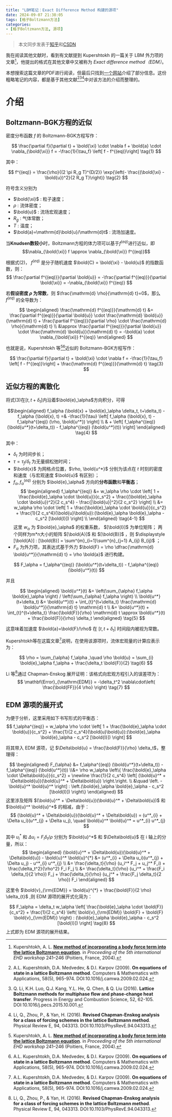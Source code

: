 ```yaml
---
title: "LBM笔记：Exact Difference Method 构建的源项"
date: 2024-09-07 21:38:05
tags: [格子Boltzmann方法]
categories:
- [格子Boltzmann方法, 源项]
---
```

<link rel="stylesheet" href="https://cdn.jsdelivr.net/npm/katex/dist/katex.min.css">
<!--Katex style sheet for mobile-->
<style type="text/css">
@media only screen and (max-width: 600px) {
  .katex-display > .katex {
    max-width: 100%;
    overflow-x: auto;
    overflow-y: hidden;
  }
}
</style>


> 本文同步发表于[知乎](https://zhuanlan.zhihu.com/p/719081120)和[CSDN](https://blog.csdn.net/weixin_43890806/article/details/142057107)

我在阅读其他文献时，看到有文献提到 Kupershtokh 的一篇关于 LBM 外力项的文章[^Kupershtokh2004]，他提出的格式在其他文章中又被称为 *Exact difference method（EDM）*。

本想搜索这篇文章的PDF进行阅读，但最后只找到[一个网站](https://www.elibrary.ru/item.asp?id=28981868)介绍了部分信息。这份粗略笔记的内容，都是基于其他文献[^Kupershtokh2009][^Li2016][^Li_PRE_2016]中对该方法的介绍而整理的。



# 介绍

## Boltzmann-BGK方程的近似

密度分布函数 $f$ 的 Boltzmann-BGK方程写作：

$$
\frac{\partial f}{\partial t} + \bold{\xi} \cdot \nabla f + \bold{a} \cdot \nabla_{\bold{\xi}} f  = -\frac{1}{\tau_f} \left[ f - f^{(eq)}\right]
\tag{1}
$$

其中：

$$
f^{(eq)} = \frac{\rho}{(2 \pi R_g T)^{D/2}} \exp{\left(- \frac{(\bold{\xi} - \bold{u})^2}{2 R_g T}\right)}
\tag{2}
$$

符号含义分别为
* $\bold{\xi}$ : 粒子速度；
* $\rho$ : 流体密度；
* $\bold{u}$ : 流场宏观速度；
* $R_g$ : 气体常数；
* $T$ : 温度；
* $\bold{a}=\mathrm{d}\bold{u}/\mathrm{d}t$ : 流场加速度。

当**Knudsen数较小**时，Boltzmann方程的体力项可以基于$f^{(eq)}$进行近似，即
$$\nabla_{\bold{\xi}} f \approx \nabla_{\bold{\xi}} f^{(eq)}$$

根据式(2)， $f^{(eq)}$ 是分子随机速度 $\bold{C} = \bold{\xi} - \bold{u}$ 的指数函数，则：
$$
\frac{\partial f^{(eq)}}{\partial \bold{u}} = -\frac{\partial f^{(eq)}}{\partial \bold{\xi}} = -\nabla_{\bold{\xi}} f^{(eq)}
$$

若**假设密度 $\rho$ 为常数**，则 $\frac{\mathrm{d} \rho}{\mathrm{d} t}=0$，那么 $f^{(eq)}$ 的全导数为：

$$
\begin{aligned}
\frac{\mathrm{d} f^{(eq)}}{\mathrm{d} t} &= \frac{\partial f^{(eq)}}{\partial \bold{u}} \cdot \frac{\mathrm{d} \bold{u}}{\mathrm{d} t} + \frac{\partial f^{(eq)}}{\partial \rho} \cdot \frac{\mathrm{d} \rho}{\mathrm{d} t} \\
&\approx \frac{\partial f^{(eq)}}{\partial \bold{u}} \cdot \frac{\mathrm{d} \bold{u}}{\mathrm{d} t} = -\bold{a} \cdot \nabla_{\bold{\xi}} f^{(eq)}
\end{aligned}
$$

也就是说，Kupershtokh 等[^Kupershtokh2004][^Kupershtokh2009]近似的 Boltzmann-BGK方程写作：

$$
\frac{\partial f}{\partial t} + \bold{\xi} \cdot \nabla f = -\frac{1}{\tau_f} \left[ f - f^{(eq)}\right] + \frac{\mathrm{d} f^{(eq)}}{\mathrm{d} t}
\tag{3}
$$

## 近似方程的离散化

将式(3)在$[t,t+\delta_t]$内沿着$\bold{e}_\alpha$方向积分，可得

$$\begin{aligned}
f_\alpha (\bold{x} + \bold{e}_\alpha \delta_t, t+\delta_t) - f_\alpha (\bold{x}, t) =& -\frac{1}{\tau} \left[ f_\alpha (\bold{x}, t) - f_\alpha^{(eq)} (\rho, \bold{u^*}) \right] \\
& + \left[ f_\alpha^{(eq)} (\bold{u^*}(t+\delta_t)) - f_\alpha^{(eq)} (\bold{u^*}(t)) \right] 
\end{aligned}
\tag{4}
$$

其中：

- $\delta_t$ 为时间步长；
- $\tau = \tau_f / \delta_t$ 为无量纲松弛时间；
- $\bold{x}$ 为网格点位置，$\rho, \bold{u^*}$ 分别为该点在 $t$ 时刻的密度和速度（与宏观速度 $\bold{u}$ 有区别）；
- $f_\alpha, f_\alpha^{(eq)}$ 分别为 $\bold{e}_\alpha$ 方向的**分布函数**和**平衡态**；
$$
\begin{aligned}
f_\alpha^{(eq)} &= w_\alpha \rho \cdot \left[ 1 + \frac{\bold{e}_\alpha \cdot \bold{u}}{c_s^2} + \frac{(\bold{e}_\alpha \cdot \bold{u})^2}{2 c_s^4} - \frac{|\bold{u}|^2}{2 c_s^2} \right] \\
&= w_\alpha \rho \cdot \left[ 1 + \frac{\bold{e}_\alpha \cdot \bold{u}}{c_s^2} + \frac{1}{2 c_s^4}(\bold{u}\bold{u}):(\bold{e}_\alpha \bold{e}_\alpha - c_s^2 [\bold{I}]) \right] \\
\end{aligned}
\tag{4-1}
$$
这里 $w_\alpha$ 为 $\bold{e}_\alpha$ 的权重系数， $[\bold{I}]$ 为单位矩阵；
两个同样为m*n大小的矩阵 $[\bold{A}]$ 和 $[\bold{B}]$ ，则 $\displaystyle [\bold{A}] : [\bold{B}] = \sum^{m}_{i=1}\sum^{n}_{j=1} A_{ij} B_{ij}$ ；
- $F_\alpha$ 为外力项，其表达式基于外力 $\bold{F} = \rho \dfrac{\mathrm{d} \bold{u^*}}{\mathrm{d} t} = \rho \bold{a}$ 进行构建。

$$
F_\alpha = f_\alpha^{(eq)} (\bold{u^*}(t+\delta_t)) - f_\alpha^{(eq)} (\bold{u^*}(t))
$$

并且

$$
\begin{aligned}
\bold{u^*}(t) &= \left(\sum_{\alpha} f_\alpha \bold{e}_\alpha \right) / \left(\sum_{\alpha} f_\alpha \right) \\
\bold{u^*}(t+\delta_t) &= \bold{u^*}(t) + \int_{t}^{t+\delta_t} \frac{\mathrm{d} \bold{u^*}}{\mathrm{d} t} \mathrm{d} t \\
&= \bold{u^*}(t) + \int_{t}^{t+\delta_t} \frac{\bold{F}}{\rho} \mathrm{d} t 
\approx \bold{u^*}(t) + \frac{\bold{F}}{\rho} \delta_t
\end{aligned}
\tag{5}
$$

这意味着加速度 $\bold{a}=\bold{F}/\rho$ 在 $[t,t+\delta_t]$ 时间段内被视为常数。

Kupershtokh等在这篇文章[^Kupershtokh2009]说明，在使用该源项时，流体宏观量的计算应表示为：

$$
\rho = \sum_{\alpha} f_\alpha ,\quad \rho \bold{u} = \sum_{i} \bold{e}_\alpha f_\alpha + \frac{\delta_t \bold{F}}{2}
\tag{6}
$$

Li 等[^Li_PRE_2016]通过 Chapman-Enskog 展开证明：该格式向宏观方程引入的误差项为：
$$
\mathbf{Error}_{\mathrm{EDM}} = -\delta_t^2 \nabla\cdot\left( \frac{\bold{FF}}{4 \rho} \right)
\tag{7}
$$


## EDM 源项的展开式

为便于分析，这里采用如下书写形式的平衡态：
$$
f_\alpha^{(eq)} = w_\alpha \rho \cdot \left[ 1 + \frac{\bold{e}_\alpha \cdot \bold{u}}{c_s^2} + \frac{1}{2 c_s^4}(\bold{u}\bold{u}):(\bold{e}_\alpha \bold{e}_\alpha - c_s^2 [\bold{I}]) \right]
$$

将其带入 EDM 源项，记 $\Delta\bold{u} = \frac{\bold{F}}{\rho} \delta_t$，整理得：

$$
\begin{aligned}
F_{\alpha} &= f_\alpha^{(eq)} (\bold{u^*}(t+\delta_t)) - f_\alpha^{(eq)} (\bold{u^*}(t)) \\&= 
\rho w_\alpha \left\{ \frac{\bold{e}_\alpha \cdot \Delta\bold{u}}{c_s^2} + 
\newline \frac{1}{2 c_s^4} \left[ (\bold{u}^* + \Delta\bold{u})(\bold{u}^* + \Delta\bold{u}) \right.\right. \\ &\quad 
\left. - \bold{u}^* \bold{u}^* \right] : \left.(\bold{e}_\alpha \bold{e}_\alpha - c_s^2 [\bold{I}]) \right\}
\end{aligned}
$$
这里涉及矩阵 $(\bold{u}^* + \Delta\bold{u})(\bold{u}^* + \Delta\bold{u})$ 和 $\bold{u}^* \bold{u}^*$ 的相减，由于：
$$
(\bold{u}^* + \Delta\bold{u})(\bold{u}^* + \Delta\bold{u}) = (u^*_{i} + \Delta u_i)(u^*_{j} + \Delta u_j), \quad
\bold{u}^* \bold{u}^* = u^*_{i} u^*_{j}
$$

其中 $u_i^*$ 和 $\Delta u_i = F_i \delta_{t} / \rho$ 分别为 $\bold{u}^*$ 和 $\Delta\bold{u}$ 在 i 轴上的分量，所以：
$$
\begin{aligned}
    (\bold{u}^* + \Delta\bold{u})(\bold{u}^* + \Delta\bold{u}) - \bold{u}^* \bold{u}^{*} &=
    (u^*_{i} + \Delta u_i)(u^*_{j} + \Delta u_j) - u^*_{i} u^*_{j} \\ &=  
    \frac{\delta_t}{\rho} (u_i^* F_j + u_j^* F_i) + \frac{\delta_t^2}{\rho^2} F_i F_j \\ &=
    \frac{\delta_t}{\rho} (u_i^* + \frac{F_i \delta_t}{2 \rho}) F_j + \frac{\delta_t}{\rho} (u_j^* + \frac{F_j \delta_t}{2 \rho}) F_i 
\end{aligned}
$$

这里令 $\bold{v}_{\rm{EDM}} = \bold{u}^{*} + \frac{\bold{F}}{2 \rho}  \delta_{t}$ ,则 EDM 源项的展开式化简为：

$$
F_\alpha = \delta_t w_\alpha \left[ \frac{\bold{e}_\alpha \cdot \bold{F}}{c_s^2} +
\frac{1}{2 c_s^4} \left( \bold{v}_{\rm{EDM}} \bold{F}  + \bold{F} \bold{v}_{\rm{EDM}} \right) : (\bold{e}_\alpha \bold{e}_\alpha - c_s^2 [\bold{I}]) \right]
\tag{8}
$$
上式即为 EDM 源项的展开结果。

<!-- 
## 源项误差的 Chapman-Enskog 分析

这里的推导主要参考 Li 等[^Li_PRE_2016]的文章，并补充了一些自己的笔记。

### 源项的各阶速度矩

根据 LBM 格子张量对称性，有前 5 阶表达式：
$$
\sum_{\alpha} w_{\alpha} = 1 ,\quad
\sum_{\alpha} w_{\alpha} e_{\alpha i} = 0 ,\\
\sum_{\alpha} w_{\alpha} e_{\alpha i} e_{\alpha j} = c_s^2 \delta_{ij} ,\quad
\sum_{\alpha} w_{\alpha} e_{\alpha i} e_{\alpha j} e_{\alpha k} = 0 \\
\sum_{\alpha} w_{\alpha} e_{\alpha i} e_{\alpha j} e_{\alpha k} e_{\alpha l} = c_s^4 (\delta_{ij} \delta_{kl} + \delta_{ik} \delta_{jl} + \delta_{il} \delta_{kj}) \\
\sum_{\alpha} w_{\alpha} e_{\alpha i} e_{\alpha j} e_{\alpha k} e_{\alpha l} e_{\alpha m} = 0
$$

其中 $e_{\alpha i}$ 表示 **D 维向量** $\bold{e}_{\alpha}$ 的第 $i$ 个分量， $w_\alpha$ 为 $\bold{e}_{\alpha}$ 的权重系数。 $\delta_{ij}$ 为克罗内克符号。

所以，对于 EDM 格式的源项 $F_{\alpha,\mathrm{EDM}}$ ，其各阶速度矩为：
$$
\sum_{\alpha} F_{\alpha,\mathrm{EDM}} = 0 ,\quad
\sum_{\alpha} \bold{e}_\alpha F_{\alpha,\mathrm{EDM}} = \bold{F} ,\quad\\
\sum_{\alpha} \bold{e}_\alpha \bold{e}_\alpha F_{\alpha,\mathrm{EDM}} = \delta_t \left( (\bold{u}^* \bold{F} + \bold{F}\bold{u}^*) + \delta_t \frac{\bold{FF}}{\rho} \right)
\tag{9}
$$

技术细节可见附录（A）。

### LBM 的 Chapman-Enskog 展开

令展开参数 $\epsilon$ 是与克努森数同阶的小量，则将分布函数展开为

$$
f_{\alpha} = f_{\alpha}^{(0)} + \epsilon f_{\alpha}^{(1)} + \epsilon^2 f_{\alpha}^{(2)} + ...,
$$

源项展开为 $F_{\alpha} = \epsilon F_{1 \alpha}$，时间和空间偏导展开为

$$
\frac{\partial}{\partial t} = \epsilon \frac{\partial}{\partial t_1} + \epsilon^2 \frac{\partial}{\partial t_2}
,\quad
\frac{\partial}{\partial \bold{x}} = \epsilon \frac{\partial}{\partial \bold{x}_1}.
$$

将式(4)中的 $f_\alpha (\bold{x} + \bold{e}_\alpha \delta_t, t+\delta_t)$ 在 $f_\alpha (\bold{x}, t)$ 处进行 Taylor 展开（至2阶项），并把上述展开式代入，可得 $\epsilon$ 各阶项的方程为：

$$
\begin{aligned}
O(\epsilon^0):\quad & 
    f_{\alpha}^{(0)} = f_{\alpha}^{(eq)} ,\\
O(\epsilon^1):\quad &
    \mathrm{D}_{1 \alpha} f_{\alpha}^{(0)} = -\frac{1}{\tau \delta_t} f_{\alpha}^{(1)} + \frac{F_{1 \alpha}}{\delta_t} ,\\
O(\epsilon^2):\quad &
    \frac{\partial f_{\alpha}^{(0)}}{\partial t_2} + \mathrm{D}_{1 \alpha} f_{\alpha}^{(1)} + \frac{\delta_t}{2} \mathrm{D}_{1 \alpha}^2 f_{\alpha}^{(0)} = -\frac{1}{\tau \delta_t} f_{\alpha}^{(2)}
    .\\
\end{aligned}
$$

其中 $\displaystyle \mathrm{D}_{1 \alpha} = \frac{\partial}{\partial t_1} + \bold{e}_{\alpha} \cdot \frac{\partial}{\partial \bold{x}_1}$。

# 附录
## （A）源项各阶速度矩的推导

这里仅以 $\displaystyle \sum_{\alpha} \bold{e}_\alpha \bold{e}_\alpha F_{\alpha,\mathrm{EDM}}$ 的计算举例来简单说明。

$$
\begin{aligned}
    \sum_{\alpha} \bold{e}_{\alpha} \bold{e}_{\alpha} F_{\alpha,\mathrm{EDM}}
    &= \sum_{\alpha} \bold{e}_\alpha \bold{e}_\alpha \cdot \delta_t w_\alpha \left[ \frac{\bold{e}_\alpha \cdot \bold{F}}{c_s^2} + \right.\\
    &\quad\left.
    \frac{1}{2 c_s^4} \left( \bold{v}_{\rm{EDM}} \bold{F}  + \bold{F} \bold{v}_{\rm{EDM}} \right) : (\bold{e}_\alpha \bold{e}_\alpha - c_s^2 [\bold{I}]) \right] \\
    &= \frac{\delta_t}{c_s^2} \sum_{\alpha} \left[ \bold{e}_\alpha \bold{e}_\alpha (w_\alpha \bold{e}_\alpha \cdot \bold{F}) \right] + \\
    &\quad \frac{\delta_t}{2 c_s^4} \sum_{\alpha} w_{\alpha} \bold{e}_\alpha \bold{e}_\alpha \cdot [\left( \bold{v}_{\rm{EDM}} \bold{F}  + \bold{F} \bold{v}_{\rm{EDM}} \right) : (\bold{e}_\alpha \bold{e}_\alpha - c_s^2 [\bold{I}])]
\end{aligned}
$$

一方面，对于 $\displaystyle \sum_{\alpha} \left[ \bold{e}_\alpha \bold{e}_\alpha (w_\alpha \bold{e}_\alpha \cdot \bold{F}) \right]$ 这个矩阵，它的第 $i$ 行第 $j$ 列写作
$$
\sum_{k} F_{k} \sum_{\alpha}(w_{\alpha} e_{\alpha i} e_{\alpha j} e_{\alpha k}) = \sum_{k} F_{k} \cdot 0 = 0
$$

另一方面，已知 $\bold{v}_{\rm{EDM}} = \bold{u}^{*} + \frac{\bold{F}}{2 \rho}  \delta_{t}$，由于 $\left( \bold{v}_{\rm{EDM}} \bold{F}  + \bold{F} \bold{v}_{\rm{EDM}} \right)$ 为矩阵。所以，下文为方便起见，我们记 

$$[\bold{\mathbb{B}}] = \bold{v}_{\rm{EDM}} \bold{F}  + \bold{F} \bold{v}_{\rm{EDM}} = \bold{u}^{*} \bold{F} + \bold{F} \bold{u}^{*} + \frac{\delta_t}{\rho}\bold{F}\bold{F}$$

则  $[\bold{\mathbb{B}}] : (\bold{e}_\alpha \bold{e}_\alpha - c_s^2 [\bold{I}])$ 是一个标量。
对于矩阵 $\displaystyle [\bold{\mathbb{A}}] = \sum_{\alpha} w_{\alpha} \bold{e}_\alpha \bold{e}_\alpha \cdot \{[\bold{\mathbb{B}}] : (\bold{e}_\alpha \bold{e}_\alpha - c_s^2 [\bold{I}])\}$ ，它的第 $i$ 行第 $j$ 列 $\mathbb{A}_{ij}$ 写作

$$
\begin{aligned}
\mathbb{A}_{ij} &= \sum_{\alpha} w_{\alpha} e_{\alpha i} e_{\alpha j} \left[ \sum_{k} \sum_{l} \mathbb{B}_{kl}  (e_{\alpha k} e_{\alpha l} - c_s^2 \delta_{kl}) \right]
\\&= \sum_{k} \sum_{l} \mathbb{B}_{kl} \sum_{\alpha} \left\{ w_{\alpha} e_{\alpha i} e_{\alpha j} (e_{\alpha k} e_{\alpha l} - c_s^2 \delta_{kl}) \right\}
\\&= \sum_{k} \sum_{l} \mathbb{B}_{kl} \cdot c_s^4 (\delta_{il} \delta_{jk} + \delta_{ik} \delta_{jl})
\\&= (\mathbb{B}_{ij} +\mathbb{B}_{ji}) c_s^4
\end{aligned}
$$

因为 $[\mathbb{B}]$ 是对称矩阵，所以 $\mathbb{A}_{ij} =2 c_s^4 \mathbb{B}_{ij}$。也就有：
$$
\begin{aligned}
\sum_{\alpha} \bold{e}_\alpha \bold{e}_\alpha F_{\alpha,\mathrm{EDM}} &= 
\vec{\bold{0}} + \frac{\delta_t}{2 c_s^4} \sum_{\alpha} w_{\alpha} \bold{e}_\alpha \bold{e}_\alpha \cdot [\left( \bold{v}_{\rm{EDM}} \bold{F}  + \bold{F} \bold{v}_{\rm{EDM}} \right) : (\bold{e}_\alpha \bold{e}_\alpha - c_s^2 [\bold{I}])] 
\\&=  \delta_t \left( \bold{v}_{\rm{EDM}} \bold{F}  + \bold{F} \bold{v}_{\rm{EDM}} \right)
\\&= \delta_t \left( \bold{u}^{*} \bold{F} + \bold{F} \bold{u}^{*} + \frac{\delta_t}{\rho}\bold{F}\bold{F} \right)
\end{aligned}
$$

综上， $\displaystyle \sum_{\alpha} \bold{e}_\alpha \bold{e}_\alpha F_{\alpha,\mathrm{EDM}} = \delta_t \left( \bold{u}^* \bold{F} + \bold{F}\bold{u}^* + \delta_t \frac{\bold{FF}}{\rho} \right)$ 成立。其他低阶矩均采用类似方法进行计算。当然，这也同样可以拓展至其他源项的速度矩计算。
-->

[^Kupershtokh2004]: Kupershtokh, A. L. [**New method of incorporating a body force term into the lattice Boltzmann equation**](https://www.elibrary.ru/item.asp?id=28981868). in *Proceeding of the 5th international EHD workshop* 241–246 (Poitiers, France, 2004).
[^Kupershtokh2009]: A.L. Kupershtokh, D.A. Medvedev, & D.I. Karpov (2009). **On equations of state in a lattice Boltzmann method**. Computers & Mathematics with Applications, 58(5), 965-974. DOI:10.1016/j.camwa.2009.02.024.
[^Li2016]: Q. Li, K.H. Luo, Q.J. Kang, Y.L. He, Q. Chen, & Q. Liu (2016). **Lattice Boltzmann methods for multiphase flow and phase-change heat transfer**. Progress in Energy and Combustion Science, 52, 62-105. DOI:10.1016/j.pecs.2015.10.001.
[^Li_PRE_2016]: Li, Q., Zhou, P., & Yan, H. (2016). **Revised Chapman-Enskog analysis for a class of forcing schemes in the lattice Boltzmann method**. Physical Review E, 94, 043313. DOI:10.1103/PhysRevE.94.043313.